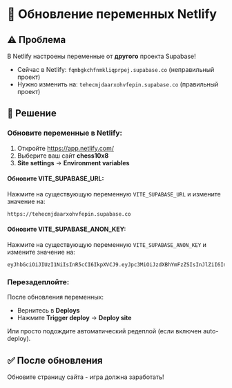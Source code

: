 # 🔄 Обновление переменных Netlify

## ⚠️ Проблема

В Netlify настроены переменные от **другого** проекта Supabase!

- Сейчас в Netlify: `fqmbgkchfnmkliqprpej.supabase.co` (неправильный проект)
- Нужно изменить на: `tehecmjdaarxohvfepin.supabase.co` (правильный проект)

## 🚀 Решение

### Обновите переменные в Netlify:

1. Откройте https://app.netlify.com/
2. Выберите ваш сайт **chess10x8**
3. **Site settings** → **Environment variables**

#### Обновите VITE_SUPABASE_URL:

Нажмите на существующую переменную `VITE_SUPABASE_URL` и измените значение на:
```
https://tehecmjdaarxohvfepin.supabase.co
```

#### Обновите VITE_SUPABASE_ANON_KEY:

Нажмите на существующую переменную `VITE_SUPABASE_ANON_KEY` и измените значение на:
```
eyJhbGciOiJIUzI1NiIsInR5cCI6IkpXVCJ9.eyJpc3MiOiJzdXBhYmFzZSIsInJlZiI6InRlaGVjbWpkYWFyeG9odmZlcGluIiwicm9sZSI6ImFub24iLCJpYXQiOjE3NjE1OTY3MzYsImV4cCI6MjA3NzE3MjczNn0.RCqAycYPz5IVkSo70Et5AX7OsefzdpdCe0ppUnZCNd0
```

### Перезадеплойте:

После обновления переменных:
- Вернитесь в **Deploys**
- Нажмите **Trigger deploy** → **Deploy site**

Или просто подождите автоматический редеплой (если включен auto-deploy).

## ✅ После обновления

Обновите страницу сайта - игра должна заработать!


